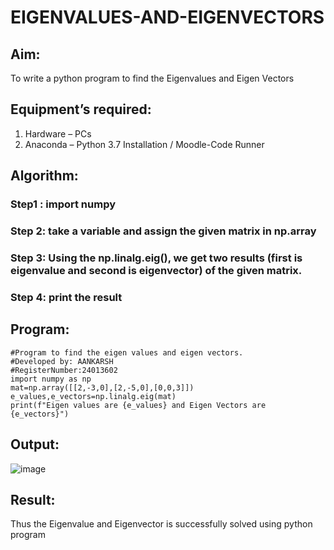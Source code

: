 # EIGENVALUES-AND-EIGENVECTORS
## Aim:
To write a python program to find the Eigenvalues and Eigen Vectors
## Equipment’s required:
1. 	Hardware – PCs
2. 	Anaconda – Python 3.7 Installation / Moodle-Code Runner
## Algorithm:
### Step1 : import numpy
### Step 2: take a variable and assign the given matrix in np.array
### Step 3: Using the np.linalg.eig(),  we get two results (first is eigenvalue and second is eigenvector) of the given matrix.
### Step 4: print the result

## Program:
```
#Program to find the eigen values and eigen vectors.
#Developed by: AANKARSH
#RegisterNumber:24013602
import numpy as np
mat=np.array([[2,-3,0],[2,-5,0],[0,0,3]])
e_values,e_vectors=np.linalg.eig(mat)
print(f"Eigen values are {e_values} and Eigen Vectors are {e_vectors}")
```

## Output:
![image](https://github.com/user-attachments/assets/99b5eebf-9000-41aa-97a9-c113a6a8543d)

## Result:
Thus the Eigenvalue and Eigenvector is successfully solved using python program
